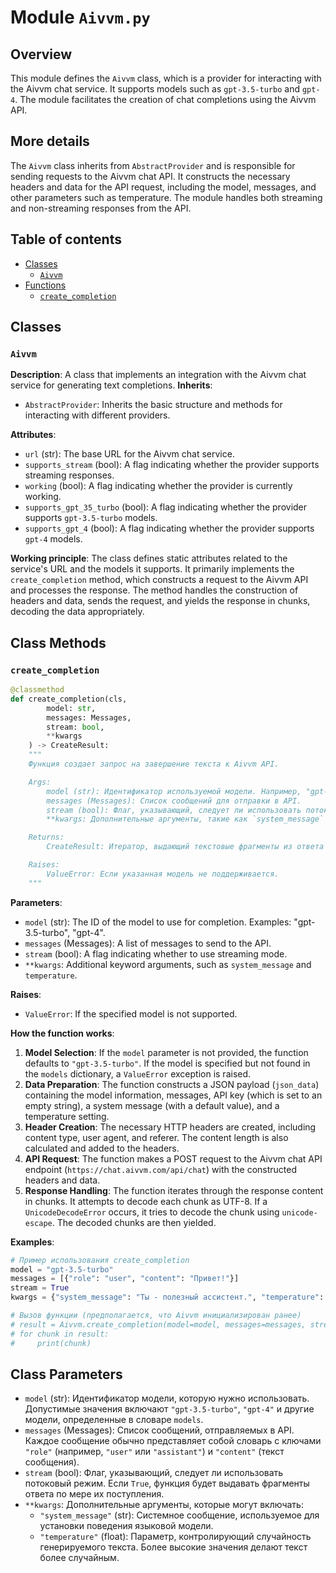 # Module `Aivvm.py`

## Overview

This module defines the `Aivvm` class, which is a provider for interacting with the Aivvm chat service.
It supports models such as `gpt-3.5-turbo` and `gpt-4`. The module facilitates the creation of chat completions using the Aivvm API.

## More details

The `Aivvm` class inherits from `AbstractProvider` and is responsible for sending requests to the Aivvm chat API.
It constructs the necessary headers and data for the API request, including the model, messages, and other parameters such as temperature.
The module handles both streaming and non-streaming responses from the API.

## Table of contents
- [Classes](#Classes)
  - [`Aivvm`](#Aivvm)
- [Functions](#Functions)
  - [`create_completion`](#create_completion)

## Classes

### `Aivvm`

**Description**: A class that implements an integration with the Aivvm chat service for generating text completions.
**Inherits**:
- `AbstractProvider`: Inherits the basic structure and methods for interacting with different providers.

**Attributes**:
- `url` (str): The base URL for the Aivvm chat service.
- `supports_stream` (bool): A flag indicating whether the provider supports streaming responses.
- `working` (bool): A flag indicating whether the provider is currently working.
- `supports_gpt_35_turbo` (bool): A flag indicating whether the provider supports `gpt-3.5-turbo` models.
- `supports_gpt_4` (bool): A flag indicating whether the provider supports `gpt-4` models.

**Working principle**:
The class defines static attributes related to the service's URL and the models it supports.
It primarily implements the `create_completion` method, which constructs a request to the Aivvm API and processes the response.
The method handles the construction of headers and data, sends the request, and yields the response in chunks, decoding the data appropriately.

## Class Methods

### `create_completion`

```python
@classmethod
def create_completion(cls,
        model: str,
        messages: Messages,
        stream: bool,
        **kwargs
    ) -> CreateResult:
    """
    Функция создает запрос на завершение текста к Aivvm API.

    Args:
        model (str): Идентификатор используемой модели. Например, "gpt-3.5-turbo".
        messages (Messages): Список сообщений для отправки в API.
        stream (bool): Флаг, указывающий, следует ли использовать потоковый режим.
        **kwargs: Дополнительные аргументы, такие как `system_message` и `temperature`.

    Returns:
        CreateResult: Итератор, выдающий текстовые фрагменты из ответа API.

    Raises:
        ValueError: Если указанная модель не поддерживается.
    """
```

**Parameters**:
- `model` (str): The ID of the model to use for completion. Examples: "gpt-3.5-turbo", "gpt-4".
- `messages` (Messages): A list of messages to send to the API.
- `stream` (bool): A flag indicating whether to use streaming mode.
- `**kwargs`: Additional keyword arguments, such as `system_message` and `temperature`.

**Raises**:
- `ValueError`: If the specified model is not supported.

**How the function works**:
1. **Model Selection**: If the `model` parameter is not provided, the function defaults to `"gpt-3.5-turbo"`. If the model is specified but not found in the `models` dictionary, a `ValueError` exception is raised.
2. **Data Preparation**: The function constructs a JSON payload (`json_data`) containing the model information, messages, API key (which is set to an empty string), a system message (with a default value), and a temperature setting.
3. **Header Creation**: The necessary HTTP headers are created, including content type, user agent, and referer. The content length is also calculated and added to the headers.
4. **API Request**: The function makes a POST request to the Aivvm chat API endpoint (`https://chat.aivvm.com/api/chat`) with the constructed headers and data.
5. **Response Handling**: The function iterates through the response content in chunks. It attempts to decode each chunk as UTF-8. If a `UnicodeDecodeError` occurs, it tries to decode the chunk using `unicode-escape`. The decoded chunks are then yielded.

**Examples**:
```python
# Пример использования create_completion
model = "gpt-3.5-turbo"
messages = [{"role": "user", "content": "Привет!"}]
stream = True
kwargs = {"system_message": "Ты - полезный ассистент.", "temperature": 0.7}

# Вызов функции (предполагается, что Aivvm инициализирован ранее)
# result = Aivvm.create_completion(model=model, messages=messages, stream=stream, **kwargs)
# for chunk in result:
#     print(chunk)
```

## Class Parameters

- `model` (str): Идентификатор модели, которую нужно использовать. Допустимые значения включают `"gpt-3.5-turbo"`, `"gpt-4"` и другие модели, определенные в словаре `models`.
- `messages` (Messages): Список сообщений, отправляемых в API. Каждое сообщение обычно представляет собой словарь с ключами `"role"` (например, `"user"` или `"assistant"`) и `"content"` (текст сообщения).
- `stream` (bool): Флаг, указывающий, следует ли использовать потоковый режим. Если `True`, функция будет выдавать фрагменты ответа по мере их поступления.
- `**kwargs`: Дополнительные аргументы, которые могут включать:
  - `"system_message"` (str): Системное сообщение, используемое для установки поведения языковой модели.
  - `"temperature"` (float): Параметр, контролирующий случайность генерируемого текста. Более высокие значения делают текст более случайным.